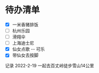 # 待办清单
- [x] 一米香猪排饭
- [ ] 杭州乐园
- [ ] 滑翔伞
- [ ] 上海迪士尼
- [x] 仙女点歌  -- 可乐
- [x] 带仙女去按脚

记录
2022-2-19 一起去百丈岭徒步雪山14公里
